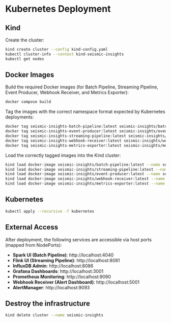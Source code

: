 # Kubernetes Deployment

## Kind
Create the cluster:
```bash
kind create cluster --config kind-config.yaml
kubectl cluster-info --context kind-seismic-insights
kubectl get nodes
```

## Docker Images
Build the required Docker images (for Batch Pipeline, Streaming Pipeline, Event Producer, Webhook Receiver, and Metrics Exporter):
```bash
docker compose build
```

Tag the images with the correct namespace format expected by Kubernetes deployments:
```bash
docker tag seismic-insights-batch-pipeline:latest seismic-insights/batch-pipeline:latest
docker tag seismic-insights-event-producer:latest seismic-insights/event-producer:latest
docker tag seismic-insights-streaming-pipeline:latest seismic-insights/streaming-pipeline:latest
docker tag seismic-insights-webhook-receiver:latest seismic-insights/webhook-receiver:latest
docker tag seismic-insights-metrics-exporter:latest seismic-insights/metrics-exporter:latest
```

Load the correctly tagged images into the Kind cluster:
```bash
kind load docker-image seismic-insights/batch-pipeline:latest --name seismic-insights
kind load docker-image seismic-insights/streaming-pipeline:latest --name seismic-insights
kind load docker-image seismic-insights/event-producer:latest --name seismic-insights
kind load docker-image seismic-insights/webhook-receiver:latest --name seismic-insights
kind load docker-image seismic-insights/metrics-exporter:latest --name seismic-insights
```

## Kubernetes
```bash
kubectl apply --recursive -f kubernetes
```

## External Access
After deployment, the following services are accessible via host ports (mapped from NodePorts):
- **Spark UI (Batch Pipeline)**: http://localhost:4040
- **Flink UI (Streaming Pipeline)**: http://localhost:8081
- **InfluxDB Admin**: http://localhost:8086
- **Grafana Dashboards**: http://localhost:3001
- **Prometheus Monitoring**: http://localhost:9090
- **Webhook Receiver (Alert Dashboard)**: http://localhost:5001
- **AlertManager**: http://localhost:9093

## Destroy the infrastructure
```bash
kind delete cluster --name seismic-insights
```
